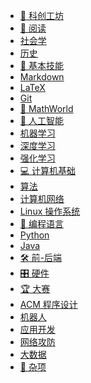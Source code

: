 <!-- _navbar.md -->
-  [:beginner: 科创工坊](/tec-lab/)
-  [:book: 阅读](/reading/)
  - [社会学](/reading/social/_sidebar.md)
  - [历史](/reading/history/)
-  [:dango: 基本技能](/basic-skills/)
  - [Markdown](/basic-skills/markdown/)
  - [LaTeX](/basic-skills/latex/)
  - [Git](/basic-skills/git/)
-  [:triangular_ruler: MathWorld](/Math/)
-  [:brain: 人工智能](/ai/)
  - [机器学习](/ai/machine-learning/_sidebar.md)
  - [深度学习](/ai/deep-learning/)
  - [强化学习](/ai/reinforcement-learning/)
-  [:computer: 计算机基础](/computer-basics/)
  - [算法](/computer-basics/algorithms/)
  - [计算机网络](/computer-basics/computer-networks/)
  - [Linux 操作系统](/computer-basics/linux-os/)
-  [:snake: 编程语言](/programming-languages/)
  - [Python](/programming-languages/python/_sidebar.md)
  - [Java](/programming-languages/java/)
-  [:hammer_and_wrench: 前-后端](/frontend-backend/)
-  [:control_knobs: 硬件](/hardware/)
-  [:trophy: 大赛](/contests/)
  - [ACM 程序设计](/contests/acm-programming/)
  - [机器人](/contests/robotics/)
  - [应用开发](/contests/app-development/)
  - [网络攻防](/contests/cybersecurity/)
  - [大数据](/contests/big-data/)
-  [:file_folder: 杂项](/miscellaneous/)
<!-- -  [:calling: AIchat](/AIchat/README.md) -->
  
  <!-- - [资源链接](/miscellaneous/resources/)
  - [常见问题](/miscellaneous/faq/)
  - [社区讨论](/miscellaneous/community/) -->